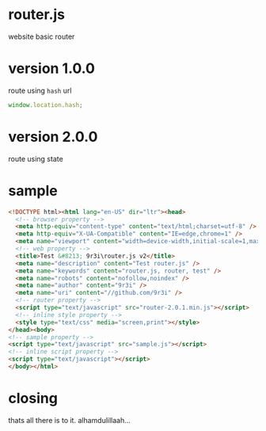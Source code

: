 # router.js
website basic router

# version 1.0.0
route using ```hash``` url
```js
window.location.hash;
```

# version 2.0.0
route using state

# sample
```html
<!DOCTYPE html><html lang="en-US" dir="ltr"><head>
  <!-- browser property -->
  <meta http-equiv="content-type" content="text/html;charset=utf-8" />
  <meta http-equiv="X-UA-Compatible" content="IE=edge,chrome=1" />
  <meta name="viewport" content="width=device-width,initial-scale=1,maximum-scale=1,user-scalable=no" />
  <!-- web property -->
  <title>Test &#8213; 9r3i\router.js v2</title>
  <meta name="description" content="Test router.js" />
  <meta name="keywords" content="router.js, router, test" />
  <meta name="robots" content="nofollow,noindex" />
  <meta name="author" content="9r3i" />
  <meta name="uri" content="//github.com/9r3i" />
  <!-- router property -->
  <script type="text/javascript" src="router-2.0.1.min.js"></script>
  <!-- inline style property -->
  <style type="text/css" media="screen,print"></style>
</head><body>
<!-- sample property -->
<script type="text/javascript" src="sample.js"></script>
<!-- inline script property -->
<script type="text/javascript"></script>
</body></html>
```

# closing
thats all there is to it. alhamdulillaah...


